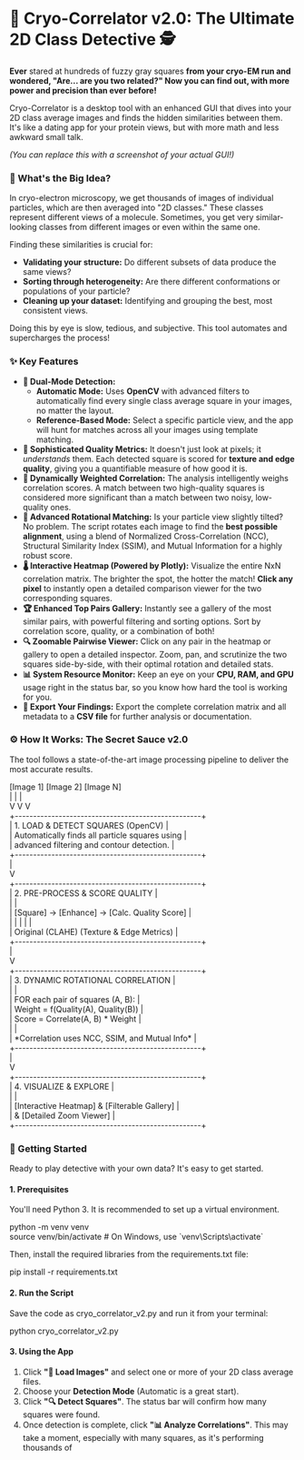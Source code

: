 # **🔬 Cryo-Correlator v2.0: The Ultimate 2D Class Detective 🕵️**

**Ever** stared at hundreds of fuzzy gray squares **from your cryo-EM run and wondered, "Are... are you two related?" Now you can find out, with more power and precision than ever before!**

Cryo-Correlator is a desktop tool with an enhanced GUI that dives into your 2D class average images and finds the hidden similarities between them. It's like a dating app for your protein views, but with more math and less awkward small talk.

_(You can replace this with a screenshot of your actual GUI!)_

### **🤔 What's the Big Idea?**

In cryo-electron microscopy, we get thousands of images of individual particles, which are then averaged into "2D classes." These classes represent different views of a molecule. Sometimes, you get very similar-looking classes from different images or even within the same one.

Finding these similarities is crucial for:

- **Validating your structure:** Do different subsets of data produce the same views?
- **Sorting through heterogeneity:** Are there different conformations or populations of your particle?
- **Cleaning up your dataset:** Identifying and grouping the best, most consistent views.

Doing this by eye is slow, tedious, and subjective. This tool automates and supercharges the process!

### **✨ Key Features**

- **🤖 Dual-Mode Detection:**
  - **Automatic Mode:** Uses **OpenCV** with advanced filters to automatically find every single class average square in your images, no matter the layout.
  - **Reference-Based Mode:** Select a specific particle view, and the app will hunt for matches across all your images using template matching.
- **🔬 Sophisticated Quality Metrics:** It doesn't just look at pixels; it _understands_ them. Each detected square is scored for **texture and edge quality**, giving you a quantifiable measure of how good it is.
- **🧠 Dynamically Weighted Correlation:** The analysis intelligently weighs correlation scores. A match between two high-quality squares is considered more significant than a match between two noisy, low-quality ones.
- **🔄 Advanced Rotational Matching:** Is your particle view slightly tilted? No problem. The script rotates each image to find the **best possible alignment**, using a blend of Normalized Cross-Correlation (NCC), Structural Similarity Index (SSIM), and Mutual Information for a highly robust score.
- **🌡️ Interactive Heatmap (Powered by Plotly):** Visualize the entire NxN correlation matrix. The brighter the spot, the hotter the match! **Click any pixel** to instantly open a detailed comparison viewer for the two corresponding squares.
- **🏆 Enhanced Top Pairs Gallery:** Instantly see a gallery of the most similar pairs, with powerful filtering and sorting options. Sort by correlation score, quality, or a combination of both!
- **🔍 Zoomable Pairwise Viewer:** Click on any pair in the heatmap or gallery to open a detailed inspector. Zoom, pan, and scrutinize the two squares side-by-side, with their optimal rotation and detailed stats.
- **📊 System Resource Monitor:** Keep an eye on your **CPU, RAM, and GPU** usage right in the status bar, so you know how hard the tool is working for you.
- **💾 Export Your Findings:** Export the complete correlation matrix and all metadata to a **CSV file** for further analysis or documentation.

### **⚙️ How It Works: The Secret Sauce v2.0**

The tool follows a state-of-the-art image processing pipeline to deliver the most accurate results.

\[Image 1\] \[Image 2\] \[Image N\]  
| | |  
V V V  
+---------------------------------------------------+  
| 1. LOAD & DETECT SQUARES (OpenCV) |  
| Automatically finds all particle squares using |  
| advanced filtering and contour detection. |  
+---------------------------------------------------+  
|  
V  
+---------------------------------------------------+  
| 2. PRE-PROCESS & SCORE QUALITY |  
| |  
| \[Square\] -> \[Enhance\] -> \[Calc. Quality Score\] |  
| | | | |  
| Original (CLAHE) (Texture & Edge Metrics) |  
+---------------------------------------------------+  
|  
V  
+---------------------------------------------------+  
| 3. DYNAMIC ROTATIONAL CORRELATION |  
| |  
| FOR each pair of squares (A, B): |  
| Weight = f(Quality(A), Quality(B)) |  
| Score = Correlate(A, B) \* Weight |  
| |  
| \*Correlation uses NCC, SSIM, and Mutual Info\* |  
+---------------------------------------------------+  
|  
V  
+---------------------------------------------------+  
| 4. VISUALIZE & EXPLORE |  
| |  
| \[Interactive Heatmap\] & \[Filterable Gallery\] |  
| & \[Detailed Zoom Viewer\] |  
+---------------------------------------------------+  

### **🚀 Getting Started**

Ready to play detective with your own data? It's easy to get started.

#### **1\. Prerequisites**

You'll need Python 3. It is recommended to set up a virtual environment.

python -m venv venv  
source venv/bin/activate # On Windows, use \`venv\\Scripts\\activate\`  

Then, install the required libraries from the requirements.txt file:

pip install -r requirements.txt  

#### **2\. Run the Script**

Save the code as cryo_correlator_v2.py and run it from your terminal:

python cryo_correlator_v2.py  

#### **3\. Using the App**

1. Click **"📂 Load Images"** and select one or more of your 2D class average files.
2. Choose your **Detection Mode** (Automatic is a great start).
3. Click **"🔍 Detect Squares"**. The status bar will confirm how many squares were found.
4. Once detection is complete, click **"📊 Analyze Correlations"**. This may take a moment, especially with many squares, as it's performing thousands of
